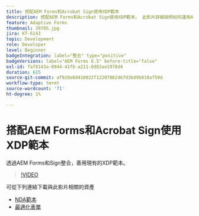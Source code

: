 ```yaml
---
title: 搭配AEM Forms和Acrobat Sign使用XDP範本
description: 搭配AEM Forms和Acrobat Sign使用XDP範本。 此影片詳細說明如何運用AEM Forms和Sign整合的現有XDP範本。
feature: Adaptive Forms
thumbnail: 39705.jpg
jira: KT-6143
topic: Development
role: Developer
level: Beginner
badgeIntegration: label="整合" type="positive"
badgeVersions: label="AEM Forms 6.5" before-title="false"
exl-id: faf0143a-0944-41fb-a211-0d83ae1978d4
duration: 615
source-git-commit: af928e60410022f12207082467d3bd9b818af59d
workflow-type: tm+mt
source-wordcount: '71'
ht-degree: 1%

---
```


# 搭配AEM Forms和Acrobat Sign使用XDP範本

透過AEM Forms和Sign整合，善用現有的XDP範本。

>[!VIDEO](https://video.tv.adobe.com/v/39705?quality=12&learn=on)

可從下列連結下載與此影片相關的資產

* [NDA範本](assets/nda-agreement-xdp-template.zip)
* [最適化表單](assets/nda-agreement-af-with-xdp-template.zip)
